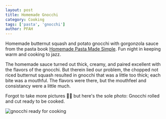 ```yaml
---
layout: post
title: Homemade Gnocchi
category: Cooking
tags: ['pasta', 'gnocchi']
author: PFAH
---
```

Homemade butternut squash and potato gnocchi with gorgonzola sauce from the pasta book [Homemade Pasta Made Simple](https://www.amazon.com/Homemade-Pasta-Made-Simple-Cookbook/dp/1623159180). Fun night in keeping warm and cooking to jazz.

The homemade sauce turned out thick, creamy, and paired excellent with the flavors of the gnocchi. But therein lied our problem, the chopped not riced butternut squash resulted in gnocchi that was a little too thick; each bite was a mouthful. The flavors were there, but the mouthfeel and consistancy were a little much.

Forgot to take more pictures :man_facepalming: but here's the sole photo: Gnocchi rolled and cut ready to be cooked.

![gnocchi ready for cooking](https://raw.githubusercontent.com/blackmathdavey/pudgyboston/master/assets/img/2017-12-30_gnocchi.jpg)
